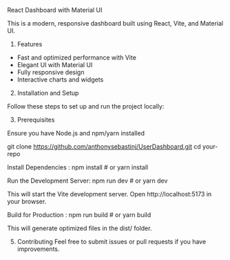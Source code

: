 React Dashboard with Material UI

This is a modern, responsive dashboard built using React, Vite, and Material UI.

1. Features
- Fast and optimized performance with Vite
- Elegant UI with Material UI
- Fully responsive design
- Interactive charts and widgets

2. Installation and Setup

Follow these steps to set up and run the project locally:

3. Prerequisites 

Ensure you have Node.js and npm/yarn installed

git clone https://github.com/anthonysebastinj/UserDashboard.git
cd your-repo

Install Dependencies : 
npm install  # or yarn install

Run the Development Server:
npm run dev  # or yarn dev

This will start the Vite development server. Open http://localhost:5173 in your browser.

Build for Production : 
npm run build  # or yarn build

This will generate optimized files in the dist/ folder.

5. Contributing
Feel free to submit issues or pull requests if you have improvements.
